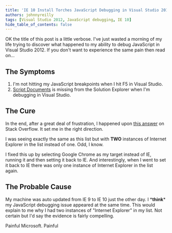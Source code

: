 ```yaml
---
title: 'IE 10 Install Torches JavaScript Debugging in Visual Studio 2012 Through Auto Update (Probably)'
authors: johnnyreilly
tags: [Visual Studio 2012, JavaScript debugging, IE 10]
hide_table_of_contents: false
---
```


OK the title of this post is a little verbose. I've just wasted a morning of my life trying to discover what happened to my ability to debug JavaScript in Visual Studio 2012. If you don't want to experience the same pain then read on...

## The Symptoms

1. I'm not hitting my JavaScript breakpoints when I hit F5 in Visual Studio.
2. [Script Documents](http://msdn.microsoft.com/en-us/library/bb385621.aspx) is missing from the Solution Explorer when I'm debugging in Visual Studio.

## The Cure

In the end, after a great deal of frustration, I happened upon [this answer](http://stackoverflow.com/a/15908391/761388) on Stack Overflow. It set me in the right direction.

I was seeing exactly the same as this list but with **TWO** instances of Internet Explorer in the list instead of one. Odd, I know.

I fixed this up by selecting Google Chrome as my target instead of IE, running it and then setting it back to IE. And interestingly, when I went to set it back to IE there was only one instance of Internet Explorer in the list again.

## The Probable Cause

My machine was auto updated from IE 9 to IE 10 just the other day. I \***think**\* my JavaScript debugging issue appeared at the same time. This would explain to me why I had two instances of "Internet Explorer" in my list. Not certain but I'd say the evidence is fairly compelling.

Painful Microsoft. Painful
